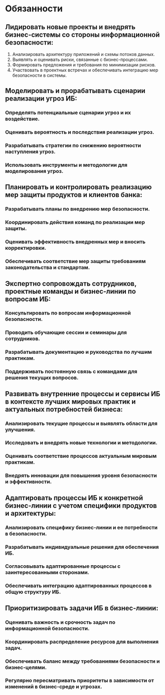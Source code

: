 # Обязанности
## Лидировать новые проекты и внедрять бизнес-системы со стороны информационной безопасности:
1. Анализировать архитектуру приложений и схемы потоков данных.
1. Выявлять и оценивать риски, связанные с бизнес-процессами.
1. Формировать предложения и требования по минимизации рисков.
1. Участвовать в проектных встречах и обеспечивать интеграцию мер безопасности в системы.
## Моделировать и прорабатывать сценарии реализации угроз ИБ:
### Определять потенциальные сценарии угроз и их воздействие.
### Оценивать вероятность и последствия реализации угроз.
### Разрабатывать стратегии по снижению вероятности наступления угроз.
### Использовать инструменты и методологии для моделирования угроз.
## Планировать и контролировать реализацию мер защиты продуктов и клиентов банка:
### Разрабатывать планы по внедрению мер безопасности.
### Координировать действия команд по реализации мер защиты.
### Оценивать эффективность внедренных мер и вносить корректировки.
### Обеспечивать соответствие мер защиты требованиям законодательства и стандартам.
## Экспертно сопровождать сотрудников, проектные команды и бизнес-линии по вопросам ИБ:
### Консультировать по вопросам информационной безопасности.
### Проводить обучающие сессии и семинары для сотрудников.
### Разрабатывать документацию и руководства по лучшим практикам.
### Поддерживать постоянную связь с командами для решения текущих вопросов.
## Развивать внутренние процессы и сервисы ИБ в контексте лучших мировых практик и актуальных потребностей бизнеса:
### Анализировать текущие процессы и выявлять области для улучшения.
### Исследовать и внедрять новые технологии и методологии.
### Оценивать соответствие процессов актуальным мировым практикам.
### Внедрять инновации для повышения уровня безопасности и эффективности.
## Адаптировать процессы ИБ к конкретной бизнес-линии с учетом специфики продуктов и архитектуры:
### Анализировать специфику бизнес-линии и ее потребности в безопасности.
### Разрабатывать индивидуальные решения для обеспечения ИБ.
### Согласовывать адаптированные процессы с заинтересованными сторонами.
### Обеспечивать интеграцию адаптированных процессов в общую структуру ИБ.
## Приоритизировать задачи ИБ в бизнес-линии:
### Оценивать важность и срочность задач по информационной безопасности.
### Координировать распределение ресурсов для выполнения задач.
### Обеспечивать баланс между требованиями безопасности и бизнес-целями.
### Регулярно пересматривать приоритеты в зависимости от изменений в бизнес-среде и угрозах.
